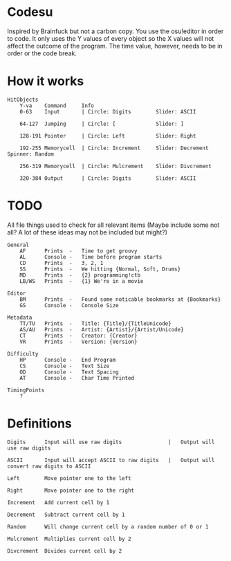 # Codesu

Inspired by Brainfuck but not a carbon copy. You use the osu!editor in order to code. It only uses the Y values of every object so the X values will not affect the outcome of the program. The time value, however, needs to be in order or the code break.

# How it works

    HitObjects
        Y-va    Command     Info
        0-63    Input       | Circle: Digits        Slider: ASCII

        64-127  Jumping     | Circle: [             Slider: ]

        128-191 Pointer     | Circle: Left          Slider: Right

        192-255 Memorycell  | Circle: Increment     Slider: Decrement   Spinner: Random

        256-319 Memorycell  | Circle: Mulcrement    Slider: Divcrement

        320-384 Output      | Circle: Digits        Slider: ASCII

# TODO

All file things used to check for all relevant items (Maybe include some not all? A lot of these ideas may not be included but might?)

    General
        AF      Prints  -   Time to get groovy
        AL      Console -   Time before program starts
        CD      Prints  -   3, 2, 1
        SS      Prints  -   We hitting {Normal, Soft, Drums}
        MD      Prints  -   {2} programming!ctb
        LB/WS   Prints  -   {1} We're in a movie

    Editor
        BM      Prints  -   Found some noticable bookmarks at {Bookmarks}
        GS      Console -   Console Size

    Metadata
        TT/TU   Prints  -   Title: {Title}/{TitleUnicode}
        AS/AU   Prints  -   Artist: {Artist}/{Artist/Unicode}
        CT      Prints  -   Creator: {Creator}
        VR      Prints  -   Version: {Version}

    Difficulty
        HP      Console -   End Program
        CS      Console -   Text Size
        OD      Console -   Text Spacing
        AT      Console -   Char Time Printed

    TimingPoints
        ?

# Definitions

    Digits      Input will use raw digits               |   Output will use raw digits
    
    ASCII       Input will accept ASCII to raw digits   |   Output will convert raw digits to ASCII
    
    Left        Move pointer one to the left
    
    Right       Move pointer one to the right
    
    Increment   Add current cell by 1
    
    Decrement   Subtract current cell by 1
    
    Random      Will change current cell by a random number of 0 or 1
    
    Mulcrement  Multiplies current cell by 2
    
    Divcrement  Divides current cell by 2